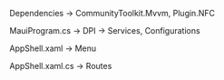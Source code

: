 Dependencies
  -> CommunityToolkit.Mvvm, Plugin.NFC

MauiProgram.cs
  -> DPI -> Services, Configurations
  
AppShell.xaml
  -> Menu
  
AppShell.xaml.cs
  -> Routes

